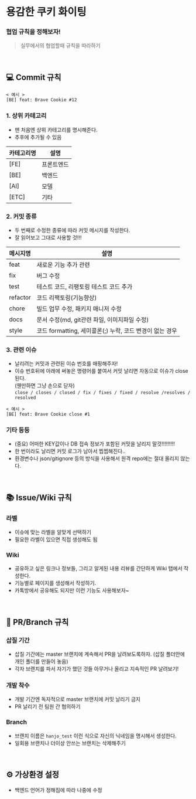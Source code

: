 # 용감한 쿠키 화이팅

### 협업 규칙을 정해보자!
> 실무에서의 협업할때 규칙을 따라하기

<br>

## 💻 Commit 규칙

```
< 예시 >
[BE] feat: Brave Cookie #12
```

### 1. 상위 카테고리
- 맨 처음엔 상위 카테고리를 명시해준다.
- 추후에 추가될 수 있음

|카테고리명|설명|
|---|---|
|[FE]|프론트엔드|
|[BE]|백엔드|
|[AI]|모델|
|[ETC]|기타|

### 2. 커밋 종류

- 두 번째로 수정한 종류에 따라 커밋 메시지를 작성한다.
- 잘 읽어보고 그대로 사용할 것!!!

|메시지명|설명|
|---|---|
|feat|새로운 기능 추가 관련|
|fix|버그 수정|
|test|테스트 코드, 리팽토링 테스트 코드 추가|
|refactor|코드 리팩토링(기능향상)|
|chore|빌드 업무 수정, 패키지 매니저 수정|
|docs|문서 수정(md, git관련 파일, 이미지파일 수정)|
|style|코드 formatting, 세미콜론(;) 누락, 코드 변경이 없는 경우|

### 3. 관련 이슈

- 날리려는 커밋과 관련된 이슈 번호를 매핑해주자!
- 이슈 번호뒤에 아래에 써놓은 명령어를 붙여서 커밋 날리면 자동으로 이슈가 close 된다.   
(웬만하면 그냥 손으로 닫자)   
`close / closes / closed / fix / fixes / fixed / resolve /resolves / resolved`
```
< 예시 >
[BE] feat: Brave Cookie close #1
```

### 기타 등등

- (중요) 어떠한 KEY값이나 DB 접속 정보가 포함된 커밋을 날리지 말것!!!!!!!!!
- 한 번이라도 날리면 커밋 로그가 남아서 찝찝해진다..
- 환경변수나 json/gitignore 등의 방식을 사용해서 원격 repo에는 절대 올리지 않는다.

<br>

## 📚 Issue/Wiki 규칙

### 라벨

- 이슈에 맞는 라벨을 알맞게 선택하기
- 필요한 라벨이 있으면 직접 생성해도 됨

### Wiki

- 공유하고 싶은 링크나 정보들, 그리고 알게된 내용 리뷰를 간단하게 Wiki 탭에서 작성한다.
- 기능별로 페이지를 생성해서 작성하기.
- 카톡방에서 공유해도 되지만 이런 기능도 사용해보자~

<br>

## 🌳 PR/Branch 규칙

### 삽질 기간

- 삽질 기간에는 master 브랜치에 계속해서 PR을 날려보도록하자. (삽질 폴더안에 개인 폴더를 만들어 놓음)
- 각자 브랜치를 파서 자기가 했던 것들 아무거나 올리고 지속적인 PR 날려보기!

### 개발 착수

- 개발 기간엔 독자적으로 master 브랜치에 커밋 날리기 금지
- PR 날리기 전 팀원 간 협의하기

### Branch

- 브랜치 이름은 `hanjo_test` 이런 식으로 자신의 닉네임을 명시해서 생성한다.
- 일회용 브랜치나 더이상 안쓰는 브랜치는 삭제해주기

<br>

## ⚙️ 가상환경 설정

- 백엔드 언어가 정해짐에 따라 나중에 수정
